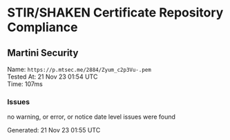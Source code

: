 # STIR/SHAKEN Certificate Repository Compliance

## Martini Security

Name: `https://p.mtsec.me/2884/Zyum_c2p3Vu-.pem`\
Tested At: 21 Nov 23 01:54 UTC\
Time: 107ms

### Issues

no warning, or error, or notice date level issues were found

Generated: 21 Nov 23 01:55 UTC